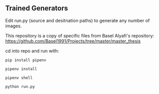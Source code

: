 ## Trained Generators
Edit run.py (source and desitnation paths) to generate any number of images.

This repository is a copy of specific files from Basel Alyafi's repository: https://github.com/Basel1991/Projects/tree/master/master_thesis

cd into repo and run with:

`pip install pipenv`

`pipenv install`

`pipenv shell`

`python run.py`
